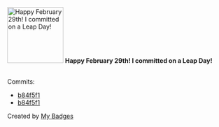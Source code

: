 <img src="https://my-badges.github.io/my-badges/leap-day.png" alt="Happy February 29th! I committed on a Leap Day!" title="Happy February 29th! I committed on a Leap Day!" width="128">
<strong>Happy February 29th! I committed on a Leap Day!</strong>
<br><br>

Commits:

- <a href="https://github.com/dai/zenn/commit/b84f5f1183e3e8fd212f0cd725a7eac461822e25">b84f5f1</a>
- <a href="https://github.com/dai/djot/commit/b84f5f1183e3e8fd212f0cd725a7eac461822e25">b84f5f1</a>


Created by <a href="https://github.com/my-badges/my-badges">My Badges</a>